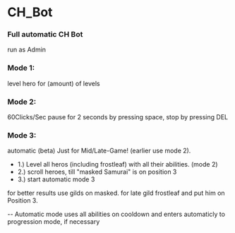 # CH_Bot

### Full automatic CH Bot 

run as Admin

### Mode 1:
level hero for (amount) of levels

### Mode 2:
60Clicks/Sec pause for 2 seconds by pressing space, stop by pressing DEL

### Mode 3:
automatic (beta) Just for Mid/Late-Game! (earlier use mode 2).

* 1.) Level all heros (including frostleaf) with all their abilities. (mode 2)
* 2.) scroll heroes, till "masked Samurai" is on position 3 
* 3.) start automatic mode 3

for better results use gilds on masked.
for late gild frostleaf and put him on Position 3.

-- Automatic mode uses all abilities on cooldown and enters automaticly to progression mode, if necessary
